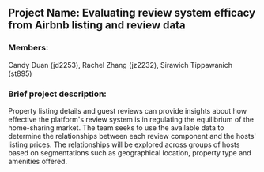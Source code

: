 ## Project Name: Evaluating review system efficacy from Airbnb listing and review data

### Members: 
Candy Duan (jd2253), Rachel Zhang (jz2232), Sirawich Tippawanich (st895)

### Brief project description:
Property listing details and guest reviews can provide insights about how effective the platform's review system is in regulating the equilibrium of the home-sharing market. The team seeks to use the available data to determine the relationships between each review component and the hosts' listing prices. The relationships will be explored across groups of hosts based on segmentations such as geographical location, property type and amenities offered.
 
